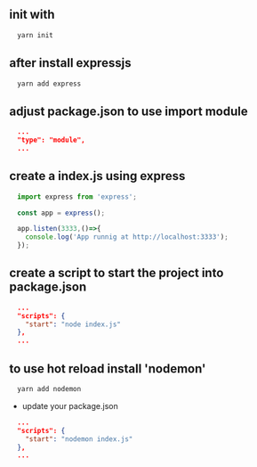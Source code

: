 ## init with
```cmd
  yarn init
```

## after install expressjs
```cmd
  yarn add express
```

## adjust package.json to use import module
```JSON
  ...
  "type": "module",
  ...
```

## create a index.js using express
```javascript
  import express from 'express';

  const app = express();

  app.listen(3333,()=>{
    console.log('App runnig at http://localhost:3333');
  });
```

## create a script to start the project into package.json
```JSON
  ...
  "scripts": {
    "start": "node index.js"
  },
  ...
```
## to use hot reload install 'nodemon'
```cmd
  yarn add nodemon
```
- update your package.json
```JSON
  ...
  "scripts": {
    "start": "nodemon index.js"
  },
  ...
```
